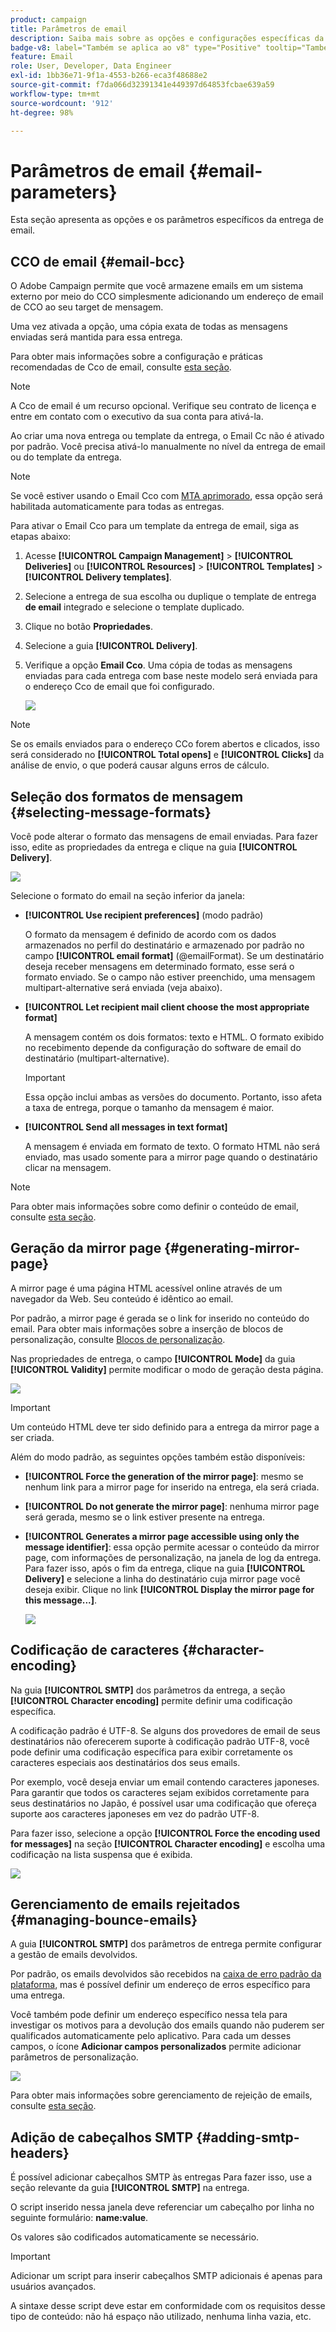 ```yaml
---
product: campaign
title: Parâmetros de email
description: Saiba mais sobre as opções e configurações específicas da entrega por email
badge-v8: label="Também se aplica ao v8" type="Positive" tooltip="Também se aplica ao Campaign v8"
feature: Email
role: User, Developer, Data Engineer
exl-id: 1bb36e71-9f1a-4553-b266-eca3f48688e2
source-git-commit: f7da066d32391341e449397d64853fcbae639a59
workflow-type: tm+mt
source-wordcount: '912'
ht-degree: 98%

---
```


# Parâmetros de email {#email-parameters}

Esta seção apresenta as opções e os parâmetros específicos da entrega de email.

## CCO de email {#email-bcc}

O Adobe Campaign permite que você armazene emails em um sistema externo por meio do CCO simplesmente adicionando um endereço de email de CCO ao seu target de mensagem.

Uma vez ativada a opção, uma cópia exata de todas as mensagens enviadas será mantida para essa entrega.

Para obter mais informações sobre a configuração e práticas recomendadas de Cco de email, consulte [esta seção](../../installation/using/email-archiving.md).

>[!NOTE]
>
>A Cco de email é um recurso opcional. Verifique seu contrato de licença e entre em contato com o executivo da sua conta para ativá-la.

Ao criar uma nova entrega ou template da entrega, o Email Cc não é ativado por padrão. Você precisa ativá-lo manualmente no nível da entrega de email ou do template da entrega.

>[!NOTE]
>
>Se você estiver usando o Email Cco com [MTA aprimorado](ending-with-enhanced-mta.md), essa opção será habilitada automaticamente para todas as entregas.

Para ativar o Email Cco para um template da entrega de email, siga as etapas abaixo:

1. Acesse **[!UICONTROL Campaign Management]** > **[!UICONTROL Deliveries]** ou **[!UICONTROL Resources]** > **[!UICONTROL Templates]** > **[!UICONTROL Delivery templates]**.
1. Selecione a entrega de sua escolha ou duplique o template de entrega **de email** integrado e selecione o template duplicado.
1. Clique no botão **Propriedades**.
1. Selecione a guia **[!UICONTROL Delivery]**.
1. Verifique a opção **Email Cco**. Uma cópia de todas as mensagens enviadas para cada entrega com base neste modelo será enviada para o endereço Cco de email que foi configurado.

   ![](assets/s_ncs_user_wizard_archiving.png)

>[!NOTE]
>
>Se os emails enviados para o endereço CCo forem abertos e clicados, isso será considerado no **[!UICONTROL Total opens]** e **[!UICONTROL Clicks]** da análise de envio, o que poderá causar alguns erros de cálculo.

## Seleção dos formatos de mensagem {#selecting-message-formats}

Você pode alterar o formato das mensagens de email enviadas. Para fazer isso, edite as propriedades da entrega e clique na guia **[!UICONTROL Delivery]**.

![](assets/s_ncs_user_wizard_email_param.png)

Selecione o formato do email na seção inferior da janela:

* **[!UICONTROL Use recipient preferences]** (modo padrão)

  O formato da mensagem é definido de acordo com os dados armazenados no perfil do destinatário e armazenado por padrão no campo **[!UICONTROL email format]** (@emailFormat). Se um destinatário deseja receber mensagens em determinado formato, esse será o formato enviado. Se o campo não estiver preenchido, uma mensagem multipart-alternative será enviada (veja abaixo).

* **[!UICONTROL Let recipient mail client choose the most appropriate format]**

  A mensagem contém os dois formatos: texto e HTML. O formato exibido no recebimento depende da configuração do software de email do destinatário (multipart-alternative).

  >[!IMPORTANT]
  >
  >Essa opção inclui ambas as versões do documento. Portanto, isso afeta a taxa de entrega, porque o tamanho da mensagem é maior.

* **[!UICONTROL Send all messages in text format]**

  A mensagem é enviada em formato de texto. O formato HTML não será enviado, mas usado somente para a mirror page quando o destinatário clicar na mensagem.

>[!NOTE]
>
>Para obter mais informações sobre como definir o conteúdo de email, consulte [esta seção](defining-the-email-content.md).

## Geração da mirror page {#generating-mirror-page}

A mirror page é uma página HTML acessível online através de um navegador da Web. Seu conteúdo é idêntico ao email.

Por padrão, a mirror page é gerada se o link for inserido no conteúdo do email. Para obter mais informações sobre a inserção de blocos de personalização, consulte [Blocos de personalização](personalization-blocks.md).

Nas propriedades de entrega, o campo **[!UICONTROL Mode]** da guia **[!UICONTROL Validity]** permite modificar o modo de geração desta página.

![](assets/s_ncs_user_wizard_miror_page_mode.png)

>[!IMPORTANT]
>
>Um conteúdo HTML deve ter sido definido para a entrega da mirror page a ser criada.

Além do modo padrão, as seguintes opções também estão disponíveis:

* **[!UICONTROL Force the generation of the mirror page]**: mesmo se nenhum link para a mirror page for inserido na entrega, ela será criada.
* **[!UICONTROL Do not generate the mirror page]**: nenhuma mirror page será gerada, mesmo se o link estiver presente na entrega.
* **[!UICONTROL Generates a mirror page accessible using only the message identifier]**: essa opção permite acessar o conteúdo da mirror page, com informações de personalização, na janela de log da entrega. Para fazer isso, após o fim da entrega, clique na guia **[!UICONTROL Delivery]** e selecione a linha do destinatário cuja mirror page você deseja exibir. Clique no link **[!UICONTROL Display the mirror page for this message...]**.

  ![](assets/s_ncs_user_wizard_miror_page_link.png)

## Codificação de caracteres {#character-encoding}

Na guia **[!UICONTROL SMTP]** dos parâmetros da entrega, a seção **[!UICONTROL Character encoding]** permite definir uma codificação específica.

A codificação padrão é UTF-8. Se alguns dos provedores de email de seus destinatários não oferecerem suporte à codificação padrão UTF-8, você pode definir uma codificação específica para exibir corretamente os caracteres especiais aos destinatários dos seus emails.

Por exemplo, você deseja enviar um email contendo caracteres japoneses. Para garantir que todos os caracteres sejam exibidos corretamente para seus destinatários no Japão, é possível usar uma codificação que ofereça suporte aos caracteres japoneses em vez do padrão UTF-8.

Para fazer isso, selecione a opção **[!UICONTROL Force the encoding used for messages]** na seção **[!UICONTROL Character encoding]** e escolha uma codificação na lista suspensa que é exibida.

![](assets/s_ncs_user_email_del_properties_smtp_tab_encoding.png)

## Gerenciamento de emails rejeitados {#managing-bounce-emails}

A guia **[!UICONTROL SMTP]** dos parâmetros de entrega permite configurar a gestão de emails devolvidos.

Por padrão, os emails devolvidos são recebidos na [caixa de erro padrão da plataforma](../../installation/using/deploying-an-instance.md#parameters-for-delivered-emails-parameters-for-delivered-emails), mas é possível definir um endereço de erros específico para uma entrega.

Você também pode definir um endereço específico nessa tela para investigar os motivos para a devolução dos emails quando não puderem ser qualificados automaticamente pelo aplicativo. Para cada um desses campos, o ícone **Adicionar campos personalizados** permite adicionar parâmetros de personalização.

![](assets/s_ncs_user_email_del_properties_smtp_tab.png)

Para obter mais informações sobre gerenciamento de rejeição de emails, consulte [esta seção](understanding-delivery-failures.md#bounce-mail-management).

## Adição de cabeçalhos SMTP {#adding-smtp-headers}

É possível adicionar cabeçalhos SMTP às entregas Para fazer isso, use a seção relevante da guia **[!UICONTROL SMTP]** na entrega.

O script inserido nessa janela deve referenciar um cabeçalho por linha no seguinte formulário: **name:value**.

Os valores são codificados automaticamente se necessário.

>[!IMPORTANT]
>
>Adicionar um script para inserir cabeçalhos SMTP adicionais é apenas para usuários avançados.
>
>A sintaxe desse script deve estar em conformidade com os requisitos desse tipo de conteúdo: não há espaço não utilizado, nenhuma linha vazia, etc.
